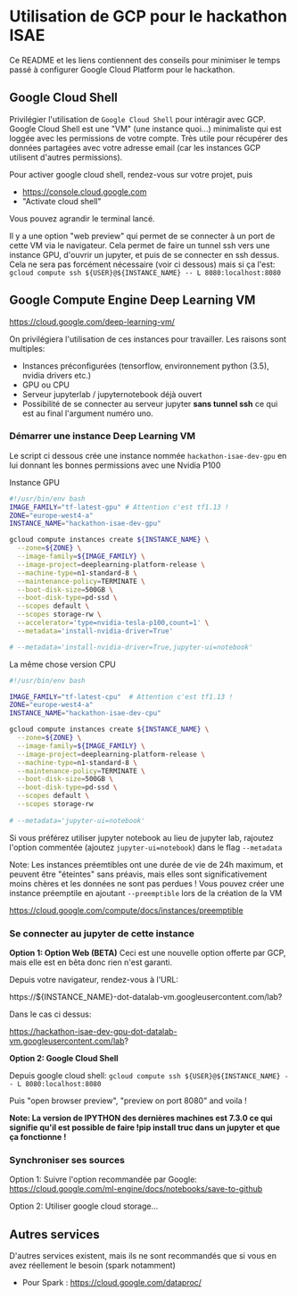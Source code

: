 # Utilisation de GCP pour le hackathon ISAE
 
Ce README et les liens contiennent des conseils pour minimiser le temps passé à configurer Google Cloud Platform pour le hackathon.

## Google Cloud Shell

Privilégier l'utilisation de `Google Cloud Shell` pour intéragir avec GCP. Google Cloud Shell est une "VM" (une instance quoi...) minimaliste qui est loggée avec les permissions de votre compte. Très utile pour récupérer des données partagées avec votre adresse email (car les instances GCP utilisent d'autres permissions).

Pour activer google cloud shell, rendez-vous sur votre projet, puis

- https://console.cloud.google.com
- "Activate cloud shell"

Vous pouvez agrandir le terminal lancé.

Il y a une option "web preview" qui permet de se connecter à un port de cette VM via le navigateur. Cela permet de faire un tunnel ssh vers une instance GPU, d'ouvrir un jupyter, et puis de se connecter en ssh dessus. Cela ne sera pas forcément nécessaire (voir ci dessous) mais si ça l'est: `gcloud compute ssh ${USER}@${INSTANCE_NAME} -- L 8080:localhost:8080`

## Google Compute Engine Deep Learning VM

https://cloud.google.com/deep-learning-vm/

On privilégiera l'utilisation de ces instances pour travailler. Les raisons sont multiples:
- Instances préconfigurées (tensorflow, environnement python (3.5), nvidia drivers etc.)
- GPU ou CPU
- Serveur jupyterlab / jupyternotebook déjà ouvert
- Possibilité de se connecter au serveur jupyter **sans tunnel ssh** ce qui est au final l'argument numéro uno.

### Démarrer une instance Deep Learning VM

Le script ci dessous crée une instance nommée `hackathon-isae-dev-gpu` en lui donnant les bonnes permissions avec une Nvidia P100

Instance GPU
```bash
#!/usr/bin/env bash
IMAGE_FAMILY="tf-latest-gpu" # Attention c'est tf1.13 !
ZONE="europe-west4-a"
INSTANCE_NAME="hackathon-isae-dev-gpu"

gcloud compute instances create ${INSTANCE_NAME} \
  --zone=${ZONE} \
  --image-family=${IMAGE_FAMILY} \
  --image-project=deeplearning-platform-release \
  --machine-type=n1-standard-8 \
  --maintenance-policy=TERMINATE \
  --boot-disk-size=500GB \
  --boot-disk-type=pd-ssd \
  --scopes default \
  --scopes storage-rw \
  --accelerator='type=nvidia-tesla-p100,count=1' \
  --metadata='install-nvidia-driver=True'

# --metadata='install-nvidia-driver=True,jupyter-ui=notebook' 
```

La même chose version CPU

```bash
#!/usr/bin/env bash

IMAGE_FAMILY="tf-latest-cpu"  # Attention c'est tf1.13 !
ZONE="europe-west4-a"
INSTANCE_NAME="hackathon-isae-dev-cpu"

gcloud compute instances create ${INSTANCE_NAME} \
  --zone=${ZONE} \
  --image-family=${IMAGE_FAMILY} \
  --image-project=deeplearning-platform-release \
  --machine-type=n1-standard-8 \
  --maintenance-policy=TERMINATE \
  --boot-disk-size=500GB \
  --boot-disk-type=pd-ssd \
  --scopes default \
  --scopes storage-rw
  
# --metadata='jupyter-ui=notebook'
```

Si vous préférez utiliser jupyter notebook au lieu de jupyter lab, rajoutez l'option commentée (ajoutez `jupyter-ui=notebook`) dans le flag `--metadata`

Note: Les instances préemtibles ont une durée de vie de 24h maximum, et peuvent être "éteintes" sans préavis, mais elles sont significativement moins chères et les données ne sont pas perdues ! Vous pouvez créer une instance préemptile en ajoutant ``--preemptible`` lors de la création de la VM

https://cloud.google.com/compute/docs/instances/preemptible

### Se connecter au jupyter de cette instance

**Option 1: Option Web (BETA)**
Ceci est une nouvelle option offerte par GCP, mais elle est en bêta donc rien n'est garanti.

Depuis votre navigateur, rendez-vous à l'URL:

https://${INSTANCE_NAME}-dot-datalab-vm.googleusercontent.com/lab?

Dans le cas ci dessus: 

https://hackathon-isae-dev-gpu-dot-datalab-vm.googleusercontent.com/lab?

**Option 2: Google Cloud Shell**

Depuis google cloud shell: `gcloud compute ssh ${USER}@${INSTANCE_NAME} -- L 8080:localhost:8080`

Puis "open browser preview", "preview on port 8080" and voila !

**Note: La version de IPYTHON des dernières machines est 7.3.0 ce qui signifie qu'il est possible de faire !pip install truc dans un jupyter et que ça fonctionne !**

### Synchroniser ses sources

Option 1: Suivre l'option recommandée par Google:
https://cloud.google.com/ml-engine/docs/notebooks/save-to-github

Option 2: Utiliser google cloud storage...

## Autres services

D'autres services existent, mais ils ne sont recommandés que si vous en avez réellement le besoin (spark notamment)

- Pour Spark : https://cloud.google.com/dataproc/
